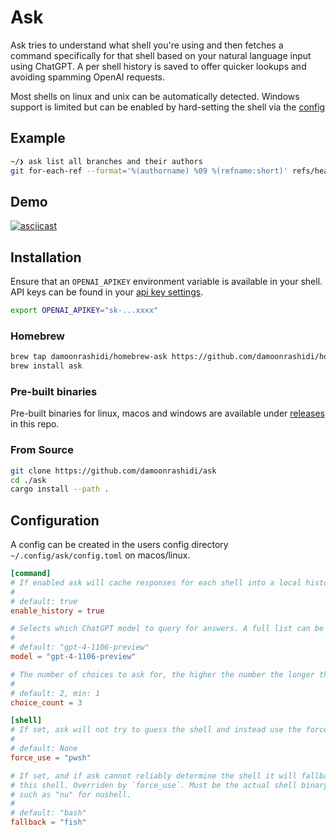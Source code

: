 # Ask

Ask tries to understand what shell you're using and then fetches a command specifically for that shell based on your natural language input using ChatGPT. A per shell history is saved to offer quicker lookups and avoiding spamming OpenAI requests.

Most shells on linux and unix can be automatically detected. Windows support is limited but can be enabled by hard-setting the shell via the [config](#configuration)

## Example

```bash
~/❯ ask list all branches and their authors
git for-each-ref --format='%(authorname) %09 %(refname:short)' refs/heads/
```

## Demo

[![asciicast](https://asciinema.org/a/ndUtX47ehTMplYa8ybHN9Rt0o.svg)](https://asciinema.org/a/ndUtX47ehTMplYa8ybHN9Rt0o)

## Installation

Ensure that an `OPENAI_APIKEY` environment variable is available in your shell. API keys can be found in your [api key settings](https://platform.openai.com/api-keys).

```bash
export OPENAI_APIKEY="sk-...xxxx"
```

### Homebrew

```bash
brew tap damoonrashidi/homebrew-ask https://github.com/damoonrashidi/homebrew-ask
brew install ask
```

### Pre-built binaries

Pre-built binaries for linux, macos and windows are available under [releases](https://github.com/damoonrashidi/ask/releases) in this repo.

### From Source

```bash
git clone https://github.com/damoonrashidi/ask
cd ./ask
cargo install --path .
```

## Configuration

A config can be created in the users config directory `~/.config/ask/config.toml` on macos/linux.

```toml
[command]
# If enabled ask will cache responses for each shell into a local history. This yields faster answers for repeated questions and helps avoiding API requests.
#
# default: true
enable_history = true

# Selects which ChatGPT model to query for answers. A full list can be found in the API documentation: https://platform.openai.com/docs/models
#
# default: "gpt-4-1106-preview"
model = "gpt-4-1106-preview"

# The number of choices to ask for, the higher the number the longer the requests will take.
#
# default: 2, min: 1
choice_count = 3

[shell]
# If set, ask will not try to guess the shell and instead use the force_use shell name. Must be the actual shell binary name such as "nu" for nushell.
#
# default: None
force_use = "pwsh"

# If set, and if ask cannot reliably determine the shell it will fallback to
# this shell. Overriden by `force_use`. Must be the actual shell binary name
# such as "nu" for nushell.
#
# default: "bash"
fallback = "fish"
```

